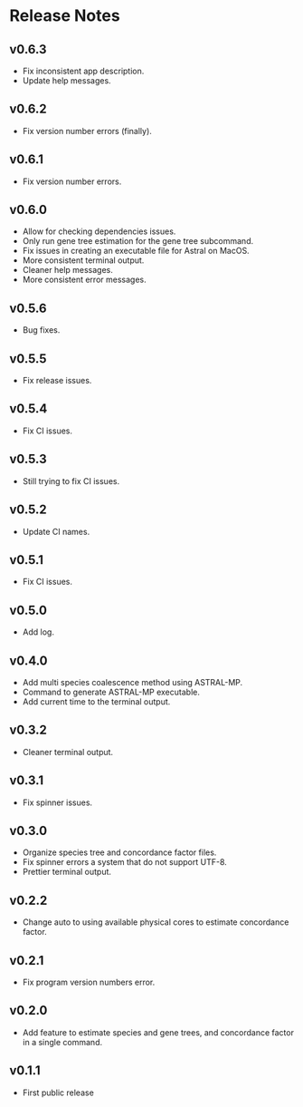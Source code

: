# Release Notes

## v0.6.3

- Fix inconsistent app description.
- Update help messages.

## v0.6.2

- Fix version number errors (finally).

## v0.6.1

- Fix version number errors.

## v0.6.0

- Allow for checking dependencies issues.
- Only run gene tree estimation for the gene tree subcommand.
- Fix issues in creating an executable file for Astral on MacOS.
- More consistent terminal output.
- Cleaner help messages.
- More consistent error messages.

## v0.5.6

- Bug fixes.

## v0.5.5

- Fix release issues.

## v0.5.4

- Fix CI issues.

## v0.5.3

- Still trying to fix CI issues.

## v0.5.2

- Update CI names.

## v0.5.1

- Fix CI issues.

## v0.5.0

- Add log.

## v0.4.0

- Add multi species coalescence method using ASTRAL-MP.
- Command to generate ASTRAL-MP executable.
- Add current time to the terminal output.

## v0.3.2

- Cleaner terminal output.

## v0.3.1

- Fix spinner issues.

## v0.3.0

- Organize species tree and concordance factor files.
- Fix spinner errors a system that do not support UTF-8.
- Prettier terminal output.

## v0.2.2

- Change auto to using available physical cores to estimate concordance factor.

## v0.2.1

- Fix program version numbers error.

## v0.2.0

- Add feature to estimate species and gene trees, and concordance factor in a single command.

## v0.1.1

- First public release
